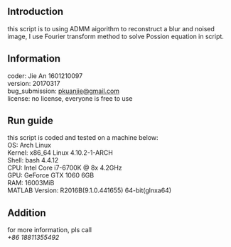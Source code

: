 ## Introduction
this script is to using ADMM aigorithm to reconstruct a blur and noised image, I use Fourier transform method to solve Possion equation in script.

## Information
coder: Jie An 1601210097  
version: 20170317  
bug_submission: <pkuanjie@gmail.com>  
license: no license, everyone is free to use

## Run guide
this script is coded and tested on a machine below:  
OS: Arch Linux  
Kernel: x86_64 Linux 4.10.2-1-ARCH  
Shell: bash 4.4.12  
CPU: Intel Core i7-6700K @ 8x 4.2GHz   
GPU: GeForce GTX 1060 6GB  
RAM: 16003MiB  
MATLAB Version: R2016B(9.1.0.441655) 64-bit(glnxa64)

## Addition
for more information, pls call  
*+86 18811355492*
